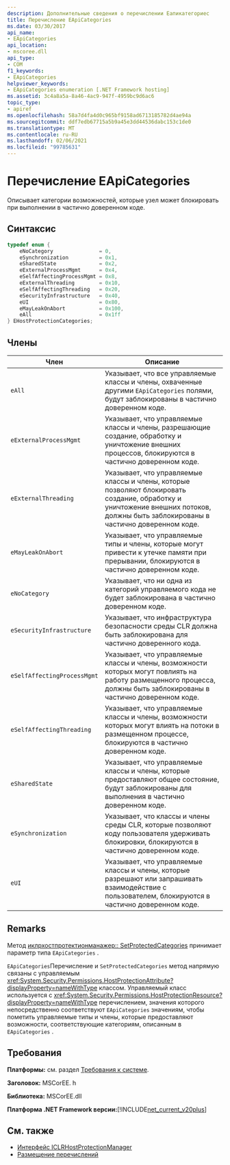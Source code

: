 ```yaml
---
description: Дополнительные сведения о перечислении Еапикатегориес
title: Перечисление EApiCategories
ms.date: 03/30/2017
api_name:
- EApiCategories
api_location:
- mscoree.dll
api_type:
- COM
f1_keywords:
- EApiCategories
helpviewer_keywords:
- EApiCategories enumeration [.NET Framework hosting]
ms.assetid: 3c4a8a5a-8a46-4ac9-947f-4959bc9d6ac6
topic_type:
- apiref
ms.openlocfilehash: 58a7d4fa4d0c965bf9158ad6713185782d4ae94a
ms.sourcegitcommit: ddf7edb67715a5b9a45e3dd44536dabc153c1de0
ms.translationtype: MT
ms.contentlocale: ru-RU
ms.lasthandoff: 02/06/2021
ms.locfileid: "99785631"
---
```

# <a name="eapicategories-enumeration"></a>Перечисление EApiCategories

Описывает категории возможностей, которые узел может блокировать при выполнении в частично доверенном коде.  
  
## <a name="syntax"></a>Синтаксис  
  
```cpp  
typedef enum {  
    eNoCategory               = 0,  
    eSynchronization          = 0x1,  
    eSharedState              = 0x2,  
    eExternalProcessMgmt      = 0x4,  
    eSelfAffectingProcessMgmt = 0x8,  
    eExternalThreading        = 0x10,  
    eSelfAffectingThreading   = 0x20,  
    eSecurityInfrastructure   = 0x40,  
    eUI                       = 0x80,  
    eMayLeakOnAbort           = 0x100,  
    eAll                      = 0x1ff  
} EHostProtectionCategories;  
```  
  
## <a name="members"></a>Члены  
  
|Член|Описание|  
|------------|-----------------|  
|`eAll`|Указывает, что все управляемые классы и члены, охваченные другими `EApiCategories` полями, будут заблокированы в частично доверенном коде.|  
|`eExternalProcessMgmt`|Указывает, что управляемые классы и члены, разрешающие создание, обработку и уничтожение внешних процессов, блокируются в частично доверенном коде.|  
|`eExternalThreading`|Указывает, что управляемые классы и члены, которые позволяют блокировать создание, обработку и уничтожение внешних потоков, должны быть заблокированы в частично доверенном коде.|  
|`eMayLeakOnAbort`|Указывает, что управляемые типы и члены, которые могут привести к утечке памяти при прерывании, блокируются в частично доверенном коде.|  
|`eNoCategory`|Указывает, что ни одна из категорий управляемого кода не будет заблокирована в частично доверенном коде.|  
|`eSecurityInfrastructure`|Указывает, что инфраструктура безопасности среды CLR должна быть заблокирована для частично доверенного кода.|  
|`eSelfAffectingProcessMgmt`|Указывает, что управляемые классы и члены, возможности которых могут повлиять на работу размещенного процесса, должны быть заблокированы в частично доверенном коде.|  
|`eSelfAffectingThreading`|Указывает, что управляемые классы и члены, возможности которых могут влиять на потоки в размещенном процессе, блокируются в частично доверенном коде.|  
|`eSharedState`|Указывает, что управляемые классы и члены, которые предоставляют общее состояние, будут заблокированы для выполнения в частично доверенном коде.|  
|`eSynchronization`|Указывает, что классы и члены среды CLR, которые позволяют коду пользователя удерживать блокировки, блокируются в частично доверенном коде.|  
|`eUI`|Указывает, что управляемые классы и члены, которые разрешают или запрашивать взаимодействие с пользователем, блокируются в частично доверенном коде.|  
  
## <a name="remarks"></a>Remarks  

 Метод [иклрхостпротектионманажер:: SetProtectedCategories](iclrhostprotectionmanager-setprotectedcategories-method.md) принимает параметр типа `EApiCategories` .  
  
 `EApiCategories`Перечисление и `SetProtectedCategories` метод напрямую связаны с управляемым <xref:System.Security.Permissions.HostProtectionAttribute?displayProperty=nameWithType> классом. Управляемый класс используется с <xref:System.Security.Permissions.HostProtectionResource?displayProperty=nameWithType> перечислением, значения которого непосредственно соответствуют `EApiCategories` значениям, чтобы пометить управляемые типы и члены, которые предоставляют возможности, соответствующие категориям, описанным в `EApiCategories` .  
  
## <a name="requirements"></a>Требования  

 **Платформы:** см. раздел [Требования к системе](../../get-started/system-requirements.md).  
  
 **Заголовок:** MSCorEE. h  
  
 **Библиотека:** MSCorEE.dll  
  
 **Платформа .NET Framework версии:**[!INCLUDE[net_current_v20plus](../../../../includes/net-current-v20plus-md.md)]  
  
## <a name="see-also"></a>См. также

- [Интерфейс ICLRHostProtectionManager](iclrhostprotectionmanager-interface.md)
- [Размещение перечислений](hosting-enumerations.md)
